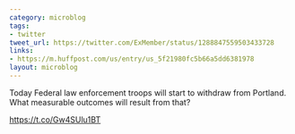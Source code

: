 ```yaml
---
category: microblog
tags:
- twitter
tweet_url: https://twitter.com/ExMember/status/1288847559503433728
links:
- https://m.huffpost.com/us/entry/us_5f21980fc5b66a5dd6381978
layout: microblog
---
```

Today Federal law enforcement troops will start to withdraw from Portland. What measurable outcomes will result from that?

https://t.co/Gw4SUlu1BT
